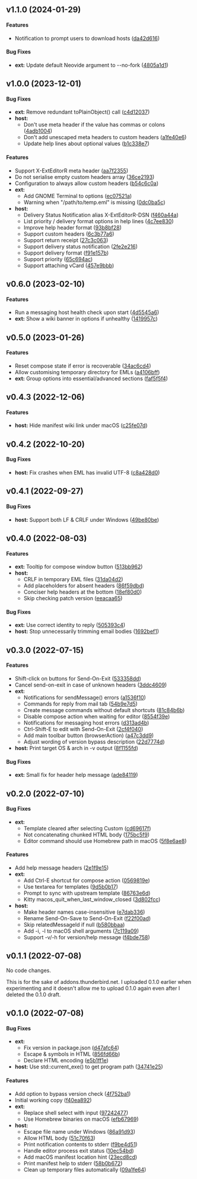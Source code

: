 <a name="v1.1.0"></a>
## v1.1.0 (2024-01-29)


#### Features

*   Notification to prompt users to download hosts ([da42d616](https://github.com/Frederick888/external-editor-revived/commit/da42d61653ac87d478e0a8706c66b697ed7416cd))

#### Bug Fixes

* **ext:**  Update default Neovide argument to --no-fork ([4805a1d1](https://github.com/Frederick888/external-editor-revived/commit/4805a1d1e0ada1a581583be6bdd0af9e6a974107))



<a name="v1.0.0"></a>
## v1.0.0 (2023-12-01)


#### Bug Fixes

* **ext:**  Remove redundant toPlainObject() call ([c4d12037](https://github.com/Frederick888/external-editor-revived/commit/c4d120370b2f70913dc6535cc46907cd73106714))
* **host:**
  *  Don't use meta header if the value has commas or colons ([4adb1004](https://github.com/Frederick888/external-editor-revived/commit/4adb10042cfc71e7dbb1468231f354baffd39819))
  *  Don't add unescaped meta headers to custom headers ([a1fe40e6](https://github.com/Frederick888/external-editor-revived/commit/a1fe40e6edb607accbfbf99f98d63e037d69df02))
  *  Update help lines about optional values ([b1c338e7](https://github.com/Frederick888/external-editor-revived/commit/b1c338e78a7f7e470b971eae740c30b3f8ce852f))

#### Features

*   Support X-ExtEditorR meta header ([aa7f2355](https://github.com/Frederick888/external-editor-revived/commit/aa7f2355140e93eba9fe16351e5ed5afbf9646a6))
*   Do not serialise empty custom headers array ([36ce2193](https://github.com/Frederick888/external-editor-revived/commit/36ce2193c951950e395a29e53d4e816206aaa83f))
*   Configuration to always allow custom headers ([b54c6c0a](https://github.com/Frederick888/external-editor-revived/commit/b54c6c0a7383f51cce82cc9eabe1b895b1b495ed))
* **ext:**
  *  Add GNOME Terminal to options ([ec07521a](https://github.com/Frederick888/external-editor-revived/commit/ec07521a09582f327030eebba65ee6dbd2db25ba))
  *  Warning when "/path/to/temp.eml" is missing ([0dc0ba5c](https://github.com/Frederick888/external-editor-revived/commit/0dc0ba5c8610a08e83a3fa142e304e77bedce5db))
* **host:**
  *  Delivery Status Notification alias X-ExtEditorR-DSN ([f460a44a](https://github.com/Frederick888/external-editor-revived/commit/f460a44a29e8b886211708eeb7e9d3fa2ae3d662))
  *  List priority / delivery format options in help lines ([4c7ee830](https://github.com/Frederick888/external-editor-revived/commit/4c7ee830a01a15da81b3d02a20abe7fc0ba6d224))
  *  Improve help header format ([93b8bf28](https://github.com/Frederick888/external-editor-revived/commit/93b8bf28081b2820334b1f3d571ddee97b16e6cc))
  *  Support custom headers ([6c3b77a6](https://github.com/Frederick888/external-editor-revived/commit/6c3b77a6856b3d9cc82c0575b8b99ce938a4215d))
  *  Support return receipt ([27c3c063](https://github.com/Frederick888/external-editor-revived/commit/27c3c0631210a3ec1478c0e4401b3b47503fd0a1))
  *  Support delivery status notification ([2fe2e216](https://github.com/Frederick888/external-editor-revived/commit/2fe2e2161495a12c8e2f8e7796550c3915a0ec90))
  *  Support delivery format ([f91e157b](https://github.com/Frederick888/external-editor-revived/commit/f91e157b57336e71a8a80557ed7c306457485a40))
  *  Support priority ([65c694ac](https://github.com/Frederick888/external-editor-revived/commit/65c694acf945b4bdadf124b022917aa432b6f2c6))
  *  Support attaching vCard ([457e9bbb](https://github.com/Frederick888/external-editor-revived/commit/457e9bbbb152c33075f3da2b1906c46eb823c810))



<a name="v0.6.0"></a>
## v0.6.0 (2023-02-10)


#### Features

*   Run a messaging host health check upon start ([4d5545a6](https://github.com/Frederick888/external-editor-revived/commit/4d5545a6237991b6f17b391dfb3c23f4ea57afc2))
* **ext:**  Show a wiki banner in options if unhealthy ([1419957c](https://github.com/Frederick888/external-editor-revived/commit/1419957cc447363ba5a0111f75565044675e11d4))



<a name="v0.5.0"></a>
## v0.5.0 (2023-01-26)


#### Features

*   Reset compose state if error is recoverable ([34ac6cd4](https://github.com/Frederick888/external-editor-revived/commit/34ac6cd439f90428448e9a2bd7314caa5d8b4f4e))
*   Allow customising temporary directory for EMLs ([a4106bff](https://github.com/Frederick888/external-editor-revived/commit/a4106bff3539e1001690cde573340757f12ff758))
* **ext:**  Group options into essential/advanced sections ([faf5f5f4](https://github.com/Frederick888/external-editor-revived/commit/faf5f5f46161763faca045344468f82d4330774a))



<a name="v0.4.3"></a>
## v0.4.3 (2022-12-06)


#### Features

* **host:**  Hide manifest wiki link under macOS ([c25fe07d](https://github.com/Frederick888/external-editor-revived/commit/c25fe07d213cedc603fb9bb2836d1c08ee3846ca))



<a name="v0.4.2"></a>
## v0.4.2 (2022-10-20)


#### Bug Fixes

* **host:**  Fix crashes when EML has invalid UTF-8 ([c8a428d0](https://github.com/Frederick888/external-editor-revived/commit/c8a428d005b0e0c69c5302868d1e7858873c1692))



<a name="v0.4.1"></a>
## v0.4.1 (2022-09-27)


#### Bug Fixes

* **host:**  Support both LF & CRLF under Windows ([49be80be](https://github.com/Frederick888/external-editor-revived/commit/49be80bebb976c4e18c0458c6f465ae5085bacca))



<a name="v0.4.0"></a>
## v0.4.0 (2022-08-03)


#### Features

* **ext:**  Tooltip for compose window button ([513bb962](https://github.com/Frederick888/external-editor-revived/commit/513bb962c795226d269d5127631f69670faedc7c))
* **host:**
  *  CRLF in temporary EML files ([31da04d2](https://github.com/Frederick888/external-editor-revived/commit/31da04d2c67b9b35a9bdc303bee0cf2a358bf854))
  *  Add placeholders for absent headers ([86f59dbd](https://github.com/Frederick888/external-editor-revived/commit/86f59dbd344b521d7dce91397aa2c67335ee7e91))
  *  Conciser help headers at the bottom ([18ef80d0](https://github.com/Frederick888/external-editor-revived/commit/18ef80d087da759f3338de516300fd92ca1ce3e2))
  *  Skip checking patch version ([eeacaa65](https://github.com/Frederick888/external-editor-revived/commit/eeacaa65ad974b1a2fa8147f827ba9d1d688a657))

#### Bug Fixes

* **ext:**  Use correct identity to reply ([505393c4](https://github.com/Frederick888/external-editor-revived/commit/505393c4de00ce400ffd1d461fc6331eb7df0351))
* **host:**  Stop unnecessarily trimming email bodies ([1692bef1](https://github.com/Frederick888/external-editor-revived/commit/1692bef15d6fb9d62323d3e35331e9421a98fb3b))



<a name="v0.3.0"></a>
## v0.3.0 (2022-07-15)


#### Features

*   Shift-click on buttons for Send-On-Exit ([533358dd](https://github.com/Frederick888/external-editor-revived/commit/533358dd62553390ea5306f82bf2ad4bd24abc95))
*   Cancel send-on-exit in case of unknown headers ([3ddc4609](https://github.com/Frederick888/external-editor-revived/commit/3ddc4609ab73308503ad31a19e5aab75450a2a30))
* **ext:**
  *  Notifications for sendMessage() errors ([a1536f10](https://github.com/Frederick888/external-editor-revived/commit/a1536f10d7129edc8b5678aef4cd1196bfc8d512))
  *  Commands for reply from mail tab ([54b9e7d5](https://github.com/Frederick888/external-editor-revived/commit/54b9e7d51ccd9ff13a8483f986bf774a6c0e41bc))
  *  Create message commands without default shortcuts ([81c84b6b](https://github.com/Frederick888/external-editor-revived/commit/81c84b6bd5ad089bf34aec76b61293bdaf458e48))
  *  Disable compose action when waiting for editor ([8554f39e](https://github.com/Frederick888/external-editor-revived/commit/8554f39e81650f89ca980adba152a062e8a98085))
  *  Notifications for messaging host errors ([d313ad4b](https://github.com/Frederick888/external-editor-revived/commit/d313ad4b98bced321cc4043cdc6b2cfb11d68758))
  *  Ctrl-Shift-E to edit with Send-On-Exit ([2cf4f040](https://github.com/Frederick888/external-editor-revived/commit/2cf4f0409604bf202095d8f571b9eaf283590054))
  *  Add main toolbar button (browserAction) ([a47c3dd9](https://github.com/Frederick888/external-editor-revived/commit/a47c3dd94128dd3f4b2d7753b5da1ba3657d7669))
  *  Adjust wording of version bypass description ([22d7774d](https://github.com/Frederick888/external-editor-revived/commit/22d7774de494dd10899ac80903070b8f57b1aa85))
* **host:**  Print target OS & arch in -v output ([8f1155fd](https://github.com/Frederick888/external-editor-revived/commit/8f1155fd16103e0b4c1f87aafdc876db437a1309))

#### Bug Fixes

* **ext:**  Small fix for header help message ([ade84119](https://github.com/Frederick888/external-editor-revived/commit/ade8411953b92f8330f5fb3a063968349d4ff096))



<a name="v0.2.0"></a>
## v0.2.0 (2022-07-10)


#### Bug Fixes

* **ext:**
  *  Template cleared after selecting Custom ([cd69617f](https://github.com/Frederick888/external-editor-revived/commit/cd69617f20ea8ce386c8da0cc7d521aff1d0bf7b))
  *  Not concatenating chunked HTML body ([175bc5f9](https://github.com/Frederick888/external-editor-revived/commit/175bc5f9df168870fb944cfc91fc0815e066bd2c))
  *  Editor command should use Homebrew path in macOS ([5f8e6ae8](https://github.com/Frederick888/external-editor-revived/commit/5f8e6ae828a1abebebcce9c04fa13d6d39be9371))

#### Features

*   Add help message headers ([2e1f9e15](https://github.com/Frederick888/external-editor-revived/commit/2e1f9e15af5ed06ee36ba4574803c2f15d36295d))
* **ext:**
  *  Add Ctrl-E shortcut for compose action ([0569819e](https://github.com/Frederick888/external-editor-revived/commit/0569819eec18ab1ef8268168b37a6c99053a7824))
  *  Use textarea for templates ([9d5b0b17](https://github.com/Frederick888/external-editor-revived/commit/9d5b0b1782259b9d3ece7e52a95798db9e17eafb))
  *  Prompt to sync with upstream template ([86763e6d](https://github.com/Frederick888/external-editor-revived/commit/86763e6d5219df8833db93ff4d8b1f804bc80d02))
  *  Kitty macos_quit_when_last_window_closed ([3d802fcc](https://github.com/Frederick888/external-editor-revived/commit/3d802fcc3c40dd3113ebb8492ca289daba5c5890))
* **host:**
  *  Make header names case-insensitive ([e7dab336](https://github.com/Frederick888/external-editor-revived/commit/e7dab336b34d89bf29211ebd617aee909cc199cc))
  *  Rename Send-On-Save to Send-On-Exit ([f22f00ad](https://github.com/Frederick888/external-editor-revived/commit/f22f00ad3e9acc35513d754938de5eb3395876d8))
  *  Skip relatedMessageId if null ([b580bbaa](https://github.com/Frederick888/external-editor-revived/commit/b580bbaa9285ee20792025f203b884d7a2b26823))
  *  Add -i, -l to macOS shell arguments ([7c119a09](https://github.com/Frederick888/external-editor-revived/commit/7c119a0938b78120ae6ca06cbec5431989289304))
  *  Support -v/-h for version/help message ([f4bde758](https://github.com/Frederick888/external-editor-revived/commit/f4bde7582cabf5a5fb8378c06d7ed533ff642b13))



<a name="v0.1.1"></a>
## v0.1.1 (2022-07-08)

No code changes.

This is for the sake of addons.thunderbird.net. I uploaded 0.1.0 earlier
when experimenting and it doesn't allow me to upload 0.1.0 again even
after I deleted the 0.1.0 draft.



<a name="v0.1.0"></a>
## v0.1.0 (2022-07-08)


#### Bug Fixes

* **ext:**
  *  Fix version in package.json ([d47afc64](https://github.com/Frederick888/external-editor-revived/commit/d47afc6491e69b3177f5a764dd8872be3c4d42a9))
  *  Escape & symbols in HTML ([856fd66b](https://github.com/Frederick888/external-editor-revived/commit/856fd66b032b5c48a56d7ac2a5791bbcc10b61ac))
  *  Declare HTML encoding ([e5b1ff1e](https://github.com/Frederick888/external-editor-revived/commit/e5b1ff1ea01d3d6268232f9081ba828f2043919a))
* **host:**  Use std::current_exe() to get program path ([34741e25](https://github.com/Frederick888/external-editor-revived/commit/34741e25ca2b9f8007b64c87458a1b6355b709f7))

#### Features

*   Add option to bypass version check ([4f752ba1](https://github.com/Frederick888/external-editor-revived/commit/4f752ba1ed9df4af4243cf8a2dba995840054a4e))
*   Initial working copy ([f40ea892](https://github.com/Frederick888/external-editor-revived/commit/f40ea892c3bc7f467278d41b482e240b367cd8db))
* **ext:**
  *  Replace shell select with input ([97242477](https://github.com/Frederick888/external-editor-revived/commit/9724247798c0f8f4dddfb280ccf0ce5de8b0c28d))
  *  Use Homebrew binaries on macOS ([efb67969](https://github.com/Frederick888/external-editor-revived/commit/efb679693a26306fcbc4d2447025d10ca6615ec6))
* **host:**
  *  Escape file name under Windows ([86a91d93](https://github.com/Frederick888/external-editor-revived/commit/86a91d938e50851e6d7727d089d0872eb3f74032))
  *  Allow HTML body ([51c70f63](https://github.com/Frederick888/external-editor-revived/commit/51c70f63cd01ff7f00f62c36835696845e6a3109))
  *  Print notification contents to stderr ([f9be4d51](https://github.com/Frederick888/external-editor-revived/commit/f9be4d51d560ccddf6bf6e37d35f61f183583d8c))
  *  Handle editor process exit status ([10ec54bd](https://github.com/Frederick888/external-editor-revived/commit/10ec54bd3058a306a039664e2f4b23638700bb3a))
  *  Add macOS manifest location hint ([23ecd8cd](https://github.com/Frederick888/external-editor-revived/commit/23ecd8cdcda047943e9933d849b194ce14171827))
  *  Print manifest help to stderr ([58b0b672](https://github.com/Frederick888/external-editor-revived/commit/58b0b672e747b7be3aac63f7866a803a607e0fdf))
  *  Clean up temporary files automatically ([09a1fe64](https://github.com/Frederick888/external-editor-revived/commit/09a1fe64bb5b8df26fc1e0b1156cbbc043074596))
